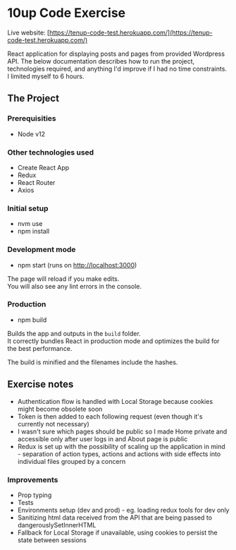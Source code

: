 # 10up Code Exercise

Live website: [https://tenup-code-test.herokuapp.com/](https://tenup-code-test.herokuapp.com/)

React application for displaying posts and pages from provided Wordpress API. The below documentation describes how to run the project, technologies required, and anything I'd improve if I had no time constraints. I limited myself to 6 hours.

## The Project

### Prerequisities

- Node v12

### Other technologies used

- Create React App
- Redux
- React Router
- Axios

### Initial setup

- nvm use
- npm install

### Development mode

- npm start (runs on [http://localhost:3000](http://localhost:3000))

The page will reload if you make edits.<br />
You will also see any lint errors in the console.

### Production

- npm build

Builds the app and outputs in the `build` folder.<br />
It correctly bundles React in production mode and optimizes the build for the best performance.

The build is minified and the filenames include the hashes.

## Exercise notes

- Authentication flow is handled with Local Storage because cookies might become obsolete soon
- Token is then added to each following request (even though it's currently not necessary)
- I wasn't sure which pages should be public so I made Home private and accessible only after user logs in and About page is public
- Redux is set up with the possibility of scaling up the application in mind - separation of action types, actions and actions with side effects into individual files grouped by a concern

### Improvements

- Prop typing
- Tests
- Environments setup (dev and prod) - eg. loading redux tools for dev only
- Sanitizing html data received from the API that are being passed to dangerouslySetInnerHTML
- Fallback for Local Storage if unavailable, using cookies to persist the state between sessions
